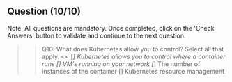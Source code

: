 ## Question (10/10)

Note: All questions are mandatory. Once completed, click on the 'Check Answers' button to validate and continue to the next question.

>>Q10: What does Kubernetes allow you to control? Select all that apply. << 
[*] Kubernetes allows you to control where a container runs
[]  VM's running on your network
[*] The number of instances of the container
[]  Kubernetes resource management
